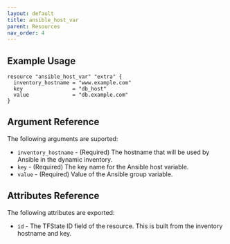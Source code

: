 ```yaml
---
layout: default
title: ansible_host_var
parent: Resources
nav_order: 4
---
```

## Example Usage
```hcl
resource "ansible_host_var" "extra" {
  inventory_hostname = "www.example.com"
  key                = "db_host"
  value              = "db.example.com"
}
```

## Argument Reference

The following arguments are suported:

- `inventory_hostname` - (Required) The hostname that will be used by Ansible in the dynamic inventory.
- `key` - (Required) The key name for the Ansible host variable.
- `value` - (Required) Value of the Ansible group variable.

## Attributes Reference

The following attributes are exported:

- `id` - The TFState ID field of the resource. This is built from the inventory hostname and key.

